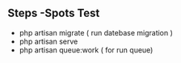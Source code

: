 
## Steps -Spots Test


- php artisan migrate ( run datebase migration )
- php artisan serve 
- php artisan queue:work  ( for run queue)


